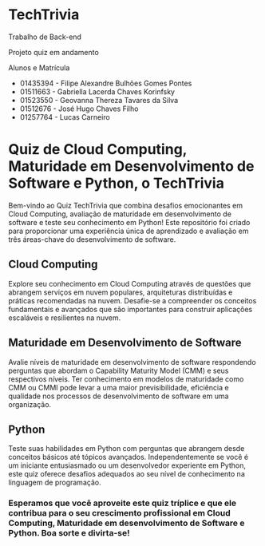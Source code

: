 # TechTrivia
Trabalho de Back-end

Projeto quiz em andamento

Alunos e Matrícula

<ul>
  <li>01435394 - Filipe Alexandre Bulhões Gomes Pontes</li>
  <li>01511663 - Gabriella Lacerda Chaves Korinfsky</li>
  <li>01523550 - Geovanna Thereza Tavares da Silva</li>
  <li>01512676 - José Hugo Chaves Filho</li>
  <li>01257764 - Lucas Carneiro</li>
</ul>

# Quiz de Cloud Computing, Maturidade em Desenvolvimento de Software e Python, o TechTrivia

Bem-vindo ao Quiz TechTrivia que combina desafios emocionantes em Cloud Computing, avaliação de maturidade em desenvolvimento de software e teste seu conhecimento em Python! Este repositório foi criado para proporcionar uma experiência única de aprendizado e avaliação em três áreas-chave do desenvolvimento de software.

## Cloud Computing

Explore seu conhecimento em Cloud Computing através de questões que abrangem serviços em nuvem populares, arquiteturas distribuídas e práticas recomendadas na nuvem. Desafie-se a compreender os conceitos fundamentais e avançados que são importantes para construir aplicações escaláveis e resilientes na nuvem.

## Maturidade em Desenvolvimento de Software

Avalie níveis de maturidade em desenvolvimento de software respondendo perguntas que abordam o Capability Maturity Model (CMM) e seus respectivos níveis. Ter conhecimento em modelos de maturidade como CMM ou CMMI pode levar a uma maior previsibilidade, eficiência e qualidade nos processos de desenvolvimento de software em uma organização.

## Python

Teste suas habilidades em Python com perguntas que abrangem desde conceitos básicos até tópicos avançados. Independentemente se você é um iniciante entusiasmado ou um desenvolvedor experiente em Python, este quiz oferece desafios adequados ao seu nível de conhecimento na linguagem de programação.


### Esperamos que você aproveite este quiz tríplice e que ele contribua para o seu crescimento profissional em Cloud Computing, Maturidade em desenvolvimento de Software e Python. Boa sorte e divirta-se!
